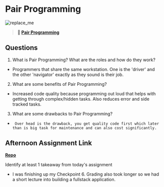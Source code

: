 # Pair Programming

![replace_me](https://codeworks.blob.core.windows.net/public/assets/img/illustrations/placeholder.svg)

> **📖 [Pair Programming](https://codeworksacademy.com/fs-student-guide/resources/wk7/01-Pair-Programming)**

## Questions

1. What is Pair Programming? What are the roles and how do they work?

-   Programmers that share the same workstation. One is the 'driver' and the other 'navigator' exactly as they sound is their job.

2. What are some benefits of Pair Programming?

-   Increased code quality because programming out loud that helps with getting through complex/hidden tasks. Also reduces error and side tracked tasks.

3. What are some drawbacks to Pair Programming?

-      Over head is the drawback, you get quality code first which later than is big task for maintenance and can also cost significantly.

## Afternoon Assignment Link

**[Repo](https://github.com/Linda-Taing/TowerCheckpoint6)**

Identify at least 1 takeaway from today's assignment

- I was finishing up my Checkpoint 6. Grading also took longer so we had a short lecture into building a fullstack application.
